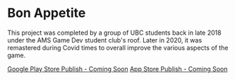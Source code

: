 # Bon Appetite

This project was completed by a group of UBC students back in late 2018 under the AMS Game Dev student club's roof. Later in 2020, it was remastered during Covid times to overall improve the various aspects of the game. 

[Google Play Store Publish - Coming Soon](https://play.google.com/store/apps/details?id=com.UpturnStudios.BonAppetite&hl=en_CA&gl=US)
[App Store Publish - Coming Soon](https://play.google.com/store/apps/details?id=com.UpturnStudios.BonAppetite&hl=en_CA&gl=US) 


